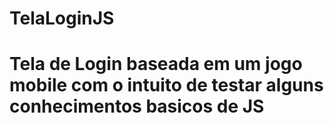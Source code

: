# TelaLoginJS 
# Tela de Login baseada em um jogo mobile com o intuito de testar alguns conhecimentos basicos de JS
